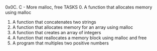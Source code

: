 0x0C. C - More malloc, free
TASKS
0. A function that allocates memory using malloc
1. A function that concatenates two strings
2. A function that allocates memory for an array using malloc
3. A function that creates an array of integers
4. A function that reallocates a memory block using malloc and free
5. A program that multiples two positive numbers
